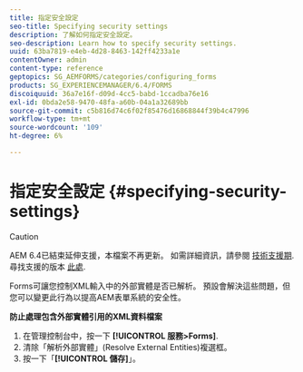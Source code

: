 ```yaml
---
title: 指定安全設定
seo-title: Specifying security settings
description: 了解如何指定安全設定。
seo-description: Learn how to specify security settings.
uuid: 63ba7819-e4eb-4d28-8463-142ff4233a1e
contentOwner: admin
content-type: reference
geptopics: SG_AEMFORMS/categories/configuring_forms
products: SG_EXPERIENCEMANAGER/6.4/FORMS
discoiquuid: 36a7e16f-d09d-4cc5-babd-1ccadba76e16
exl-id: 0bda2e58-9470-48fa-a60b-04a1a32689bb
source-git-commit: c5b816d74c6f02f85476d16868844f39b4c47996
workflow-type: tm+mt
source-wordcount: '109'
ht-degree: 6%

---
```


# 指定安全設定 {#specifying-security-settings}

>[!CAUTION]
>
>AEM 6.4已結束延伸支援，本檔案不再更新。 如需詳細資訊，請參閱 [技術支援期](https://helpx.adobe.com//tw/support/programs/eol-matrix.html). 尋找支援的版本 [此處](https://experienceleague.adobe.com/docs/).

Forms可讓您控制XML輸入中的外部實體是否已解析。 預設會解決這些問題，但您可以變更此行為以提高AEM表單系統的安全性。

**防止處理包含外部實體引用的XML資料檔案**

1. 在管理控制台中，按一下 **[!UICONTROL 服務>Forms]**.
1. 清除「解析外部實體」(Resolve External Entities)複選框。
1. 按一下「**[!UICONTROL 儲存]**」。
